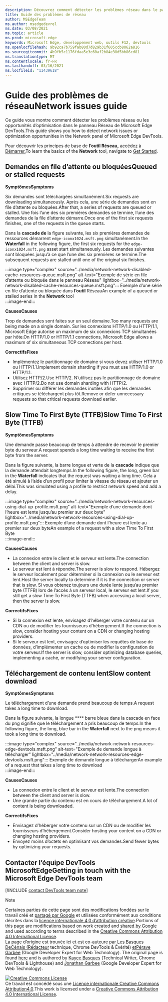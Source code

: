 ```yaml
---
description: Découvrez comment détecter les problèmes réseau dans le panneau Réseau de Microsoft Edge DevTools.
title: Guide des problèmes de réseau
author: MSEdgeTeam
ms.author: msedgedevrel
ms.date: 03/08/2021
ms.topic: article
ms.prod: microsoft-edge
keywords: Microsoft Edge, développement web, outils F12, devtools
ms.openlocfilehash: 9b92ca7b759fab80d7d829b31f605ccb8062a816
ms.sourcegitcommit: 4b9fb5c1176fdaa5e3c60af2b84e38d5bb86cd81
ms.translationtype: MT
ms.contentlocale: fr-FR
ms.lasthandoff: 03/16/2021
ms.locfileid: "11439618"
---
```

<!-- Copyright Kayce Basques and Jonathan Garbee

   Licensed under the Apache License, Version 2.0 (the "License");
   you may not use this file except in compliance with the License.
   You may obtain a copy of the License at

       https://www.apache.org/licenses/LICENSE-2.0

   Unless required by applicable law or agreed to in writing, software
   distributed under the License is distributed on an "AS IS" BASIS,
   WITHOUT WARRANTIES OR CONDITIONS OF ANY KIND, either express or implied.
   See the License for the specific language governing permissions and
   limitations under the License.  -->

# <a name="network-issues-guide"></a><span data-ttu-id="54259-104">Guide des problèmes de réseau</span><span class="sxs-lookup"><span data-stu-id="54259-104">Network issues guide</span></span>  

<span data-ttu-id="54259-105">Ce guide vous montre comment détecter les problèmes réseau ou les opportunités d’optimisation dans le panneau Réseau de Microsoft Edge DevTools.</span><span class="sxs-lookup"><span data-stu-id="54259-105">This guide shows you how to detect network issues or optimization opportunities in the Network panel of Microsoft Edge DevTools.</span></span>  

<span data-ttu-id="54259-106">Pour découvrir les principes de base de **l’outil Réseau,** accédez à [Démarrer.][NetworkPerformance]</span><span class="sxs-lookup"><span data-stu-id="54259-106">To learn the basics of the **Network** tool, navigate to [Get Started][NetworkPerformance].</span></span>  

## <a name="queued-or-stalled-requests"></a><span data-ttu-id="54259-107">Demandes en file d’attente ou bloquées</span><span class="sxs-lookup"><span data-stu-id="54259-107">Queued or stalled requests</span></span>  

**<span data-ttu-id="54259-108">Symptômes</span><span class="sxs-lookup"><span data-stu-id="54259-108">Symptoms</span></span>**  

<span data-ttu-id="54259-109">Six demandes sont téléchargées simultanément.</span><span class="sxs-lookup"><span data-stu-id="54259-109">Six requests are downloading simultaneously.</span></span>  <span data-ttu-id="54259-110">Après cela, une série de demandes sont en file d’attente ou bloquées.</span><span class="sxs-lookup"><span data-stu-id="54259-110">After that, a series of requests are queued or stalled.</span></span>  <span data-ttu-id="54259-111">Une fois l’une des six premières demandes se termine, l’une des demandes de la file d’attente démarre.</span><span class="sxs-lookup"><span data-stu-id="54259-111">Once one of the first six requests finishes, one of the requests in the queue starts.</span></span>  

<span data-ttu-id="54259-112">Dans la **cascade de** la figure suivante, les six premières demandes de ressources démarrent `edge-iconx1024.msft.png` simultanément.</span><span class="sxs-lookup"><span data-stu-id="54259-112">In the **Waterfall** in the following figure, the first six requests for the `edge-iconx1024.msft.png` asset start simultaneously.</span></span>  <span data-ttu-id="54259-113">Les demandes suivantes sont bloquées jusqu’à ce que l’une des six premières se termine.</span><span class="sxs-lookup"><span data-stu-id="54259-113">The subsequent requests are stalled until one of the original six finishes.</span></span>  

:::image type="complex" source="../media/network-network-disabled-cache-resources-queue.msft.png" alt-text="Exemple de série en file d’attente ou bloquée dans le panneau Réseau" lightbox="../media/network-network-disabled-cache-resources-queue.msft.png":::
   <span data-ttu-id="54259-115">Exemple d’une série en file d’attente ou bloquée dans **l’outil** Réseau</span><span class="sxs-lookup"><span data-stu-id="54259-115">An example of a queued or stalled series in the **Network** tool</span></span>  
:::image-end:::  

**<span data-ttu-id="54259-116">Causes</span><span class="sxs-lookup"><span data-stu-id="54259-116">Causes</span></span>**  

<span data-ttu-id="54259-117">Trop de demandes sont faites sur un seul domaine.</span><span class="sxs-lookup"><span data-stu-id="54259-117">Too many requests are being made on a single domain.</span></span>  <span data-ttu-id="54259-118">Sur les connexions HTTP/1.0 ou HTTP/1.1, Microsoft Edge autorise un maximum de six connexions TCP simultanées par hôte.</span><span class="sxs-lookup"><span data-stu-id="54259-118">On HTTP/1.0 or HTTP/1.1 connections, Microsoft Edge allows a maximum of six simultaneous TCP connections per host.</span></span>  

**<span data-ttu-id="54259-119">Correctifs</span><span class="sxs-lookup"><span data-stu-id="54259-119">Fixes</span></span>**  

*   <span data-ttu-id="54259-120">Implémentez le partitionnage de domaine si vous devez utiliser HTTP/1.0 ou HTTP/1.1.</span><span class="sxs-lookup"><span data-stu-id="54259-120">Implement domain sharding if you must use HTTP/1.0 or HTTP/1.1.</span></span>  
*   <span data-ttu-id="54259-121">Utilisez HTTP/2.</span><span class="sxs-lookup"><span data-stu-id="54259-121">Use HTTP/2.</span></span>  <span data-ttu-id="54259-122">N’utilisez pas le partitionnage de domaine avec HTTP/2.</span><span class="sxs-lookup"><span data-stu-id="54259-122">Do not use domain sharding with HTTP/2.</span></span>  
*   <span data-ttu-id="54259-123">Supprimer ou différer les demandes inutiles afin que les demandes critiques se téléchargent plus tôt.</span><span class="sxs-lookup"><span data-stu-id="54259-123">Remove or defer unnecessary requests so that critical requests download earlier.</span></span>  
    
## <a name="slow-time-to-first-byte-ttfb"></a><span data-ttu-id="54259-124">Slow Time To First Byte (TTFB)</span><span class="sxs-lookup"><span data-stu-id="54259-124">Slow Time To First Byte (TTFB)</span></span>  

**<span data-ttu-id="54259-125">Symptômes</span><span class="sxs-lookup"><span data-stu-id="54259-125">Symptoms</span></span>**  

<span data-ttu-id="54259-126">Une demande passe beaucoup de temps à attendre de recevoir le premier byte du serveur.</span><span class="sxs-lookup"><span data-stu-id="54259-126">A request spends a long time waiting to receive the first byte from the server.</span></span>  

<span data-ttu-id="54259-127">Dans la figure suivante, la barre longue et verte de la **cascade** indique que la demande attendait longtemps.</span><span class="sxs-lookup"><span data-stu-id="54259-127">In the following figure, the long, green bar in the **Waterfall** indicates that the request was waiting a long time.</span></span>  <span data-ttu-id="54259-128">Cela a été simulé à l’aide d’un profil pour limiter la vitesse du réseau et ajouter un délai.</span><span class="sxs-lookup"><span data-stu-id="54259-128">This was simulated using a profile to restrict network speed and add a delay.</span></span>  

:::image type="complex" source="../media/network-network-resources-using-dial-up-profile.msft.png" alt-text="Exemple d’une demande dont l’heure est lente jusqu’au premier sur deux byte" lightbox="../media/network-network-resources-using-dial-up-profile.msft.png":::
   <span data-ttu-id="54259-130">Exemple d’une demande dont l’heure est lente au premier sur deux byte</span><span class="sxs-lookup"><span data-stu-id="54259-130">An example of a request with a slow Time To First Byte</span></span>  
:::image-end:::  

**<span data-ttu-id="54259-131">Causes</span><span class="sxs-lookup"><span data-stu-id="54259-131">Causes</span></span>**  

*   <span data-ttu-id="54259-132">La connexion entre le client et le serveur est lente.</span><span class="sxs-lookup"><span data-stu-id="54259-132">The connection between the client and server is slow.</span></span>  
*   <span data-ttu-id="54259-133">Le serveur est lent à répondre.</span><span class="sxs-lookup"><span data-stu-id="54259-133">The server is slow to respond.</span></span>  <span data-ttu-id="54259-134">Hébergez le serveur localement pour déterminer si la connexion ou le serveur est lent.</span><span class="sxs-lookup"><span data-stu-id="54259-134">Host the server locally to determine if it is the connection or server that is slow.</span></span>  <span data-ttu-id="54259-135">Si vous obtenez toujours une durée lente jusqu’au premier byte \(TTFB\) lors de l’accès à un serveur local, le serveur est lent.</span><span class="sxs-lookup"><span data-stu-id="54259-135">If you still get a slow Time To First Byte \(TTFB\) when accessing a local server, then the server is slow.</span></span>  
    
**<span data-ttu-id="54259-136">Correctifs</span><span class="sxs-lookup"><span data-stu-id="54259-136">Fixes</span></span>**  

*   <span data-ttu-id="54259-137">Si la connexion est lente, envisagez d’héberger votre contenu sur un CDN ou de modifier les fournisseurs d’hébergement.</span><span class="sxs-lookup"><span data-stu-id="54259-137">If the connection is slow, consider hosting your content on a CDN or changing hosting providers.</span></span>  
*   <span data-ttu-id="54259-138">Si le serveur est lent, envisagez d’optimiser les requêtes de base de données, d’implémenter un cache ou de modifier la configuration de votre serveur.</span><span class="sxs-lookup"><span data-stu-id="54259-138">If the server is slow, consider optimizing database queries, implementing a cache, or modifying your server configuration.</span></span>  
    
## <a name="slow-content-download"></a><span data-ttu-id="54259-139">Téléchargement de contenu lent</span><span class="sxs-lookup"><span data-stu-id="54259-139">Slow content download</span></span>  

**<span data-ttu-id="54259-140">Symptômes</span><span class="sxs-lookup"><span data-stu-id="54259-140">Symptoms</span></span>**  

<span data-ttu-id="54259-141">Le téléchargement d’une demande prend beaucoup de temps.</span><span class="sxs-lookup"><span data-stu-id="54259-141">A request takes a long time to download.</span></span>  

<span data-ttu-id="54259-142">Dans la figure suivante, la longue \*\*\*\* barre bleue dans la cascade en face du png signifie que le téléchargement a pris beaucoup de temps.</span><span class="sxs-lookup"><span data-stu-id="54259-142">In the following figure, the long, blue bar in the **Waterfall** next to the png means it took a long time to download.</span></span>  

:::image type="complex" source="../media/network-network-resources-edge-devtools.msft.png" alt-text="Exemple de demande longue à télécharger" lightbox="../media/network-network-resources-edge-devtools.msft.png":::
   <span data-ttu-id="54259-144">Exemple de demande longue à télécharger</span><span class="sxs-lookup"><span data-stu-id="54259-144">An example of a request that takes a long time to download</span></span>  
:::image-end:::  

**<span data-ttu-id="54259-145">Causes</span><span class="sxs-lookup"><span data-stu-id="54259-145">Causes</span></span>**  

*   <span data-ttu-id="54259-146">La connexion entre le client et le serveur est lente.</span><span class="sxs-lookup"><span data-stu-id="54259-146">The connection between the client and server is slow.</span></span>  
*   <span data-ttu-id="54259-147">Une grande partie du contenu est en cours de téléchargement.</span><span class="sxs-lookup"><span data-stu-id="54259-147">A lot of content is being downloaded.</span></span>  
    
**<span data-ttu-id="54259-148">Correctifs</span><span class="sxs-lookup"><span data-stu-id="54259-148">Fixes</span></span>**  

*   <span data-ttu-id="54259-149">Envisagez d’héberger votre contenu sur un CDN ou de modifier les fournisseurs d’hébergement.</span><span class="sxs-lookup"><span data-stu-id="54259-149">Consider hosting your content on a CDN or changing hosting providers.</span></span>  
*   <span data-ttu-id="54259-150">Envoyez moins d’octets en optimisant vos demandes.</span><span class="sxs-lookup"><span data-stu-id="54259-150">Send fewer bytes by optimizing your requests.</span></span>  
    
<!--   ## Contribute knowledge  

Do you have a network issue that should be added to this guide?  

*   Send a tweet to [@EdgeDevTools][MicrosoftEdgeTweet].  
*   Choose **Send Feedback** \(![Send Feedback](../media/smile-icon.msft.png)\) in the DevTools or select `Alt`+`Shift`+`I` \(Windows, Linux\) or `Option`+`Shift`+`I` \(macOS\) to provide feedback or feature requests.  
*   [Open an issue][WebFundamentalsIssue] on the docs repo.  -->  
    
## <a name="getting-in-touch-with-the-microsoft-edge-devtools-team"></a><span data-ttu-id="54259-151">Contacter l’équipe DevTools MicrosoftEdge</span><span class="sxs-lookup"><span data-stu-id="54259-151">Getting in touch with the Microsoft Edge DevTools team</span></span>  

[!INCLUDE [contact DevTools team note](../includes/contact-devtools-team-note.md)]  

<!-- links -->  

[NetworkPerformance]: ./index.md "Inspecter l’activité réseau dans microsoft Edge DevTools | Documents Microsoft"  

[MicrosoftEdgeTweet]: https://twitter.com/intent/tweet?text=@EdgeDevTools%20[Network%20Issues%20Guide%20Suggestion]  

[WebFundamentalsIssue]: https://github.com/MicrosoftDocs/edge-developer/issues/new?title=%5BDevTools%20Network%20Issues%20Guide%20Suggestion%5D "Nouveau problème : MicrosoftDocs/edge-developer"  

> [!NOTE]
> <span data-ttu-id="54259-154">Certaines parties de cette page sont des modifications fondées sur le travail créé et [partagé par Google][GoogleSitePolicies] et utilisées conformément aux conditions décrites dans la [licence internationale 4,0 d’attribution créative][CCA4IL].</span><span class="sxs-lookup"><span data-stu-id="54259-154">Portions of this page are modifications based on work created and [shared by Google][GoogleSitePolicies] and used according to terms described in the [Creative Commons Attribution 4.0 International License][CCA4IL].</span></span>  
> <span data-ttu-id="54259-155">La page d’origine est trouvée ici et est co-auteure par [Les Basques DeCénais (Rédacteur][KayceBasques] technique, Chrome DevTools \& Évérité\) [etPérave Garbee][JonathanGarbee] \(Google Developer Expert for Web Technology\). [](https://developers.google.com/web/tools/chrome-devtools/network/issues)</span><span class="sxs-lookup"><span data-stu-id="54259-155">The original page is found [here](https://developers.google.com/web/tools/chrome-devtools/network/issues) and is authored by [Kayce Basques][KayceBasques] \(Technical Writer, Chrome DevTools \& Lighthouse\) and [Jonathan Garbee][JonathanGarbee] \(Google Developer Expert for Web Technology\).</span></span>  

[![Creative Commons License][CCby4Image]][CCA4IL]  
<span data-ttu-id="54259-157">Ce travail est concédé sous une [Licence internationale Creative Commons Attribution4.0][CCA4IL].</span><span class="sxs-lookup"><span data-stu-id="54259-157">This work is licensed under a [Creative Commons Attribution 4.0 International License][CCA4IL].</span></span>  

[CCA4IL]: https://creativecommons.org/licenses/by/4.0  
[CCby4Image]: https://i.creativecommons.org/l/by/4.0/88x31.png  
[GoogleSitePolicies]: https://developers.google.com/terms/site-policies  
[KayceBasques]: https://developers.google.com/web/resources/contributors/kaycebasques  
[JonathanGarbee]: https://developers.google.com/web/resources/contributors/jonathangarbee
